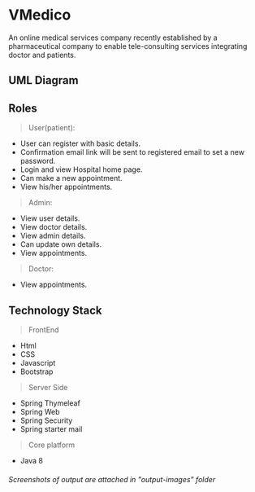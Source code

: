 # VMedico 
An online medical services company recently established by a pharmaceutical company to enable tele-consulting services integrating doctor and patients.

## UML Diagram


	
## Roles
> User(patient):
- User can register with basic details.
- Confirmation email link will be sent to registered email to set a new password.
- Login and view Hospital home page.
- Can make a new appointment.
- View his/her appointments.
> Admin:
- View user details.
- View doctor details.
- View admin details.
- Can update own details.
- View appointments.
> Doctor:
- View appointments.

## Technology Stack
> FrontEnd
- Html
- CSS
- Javascript
- Bootstrap
> Server Side
- Spring Thymeleaf
- Spring Web
- Spring Security
- Spring starter mail
> Core platform
- Java 8

###### Screenshots of output are attached in "output-images" folder
